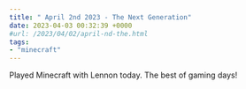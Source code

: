 ```yaml
---
title: " April 2nd 2023 - The Next Generation"
date: 2023-04-03 00:32:39 +0000
#url: /2023/04/02/april-nd-the.html
tags:
- "minecraft"
---
```

Played Minecraft with Lennon today. The best of gaming days!